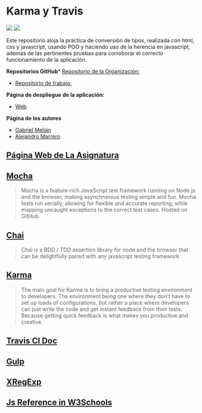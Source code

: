 # Karma y Travis
![](https://cdn.travis-ci.org/images/travis-mascot-150-3791701416eeee8479e23fe4bb7edf4f.png)
![](https://karma-runner.github.io/assets/img/banner.png)

Este repositorio aloja la práctica de conversión de tipos, realizada con html, css y javascript, usando POO y haciendo uso de la herencia en javascript, además de las pertinentes pruebas para corroborar el correcto funcionamiento de la aplicación.


**Repositorios GitHub***
[Repositorio de la Organización: ](https://github.com/ULL-ESIT-GRADOII-PL/karma-y-travis-ga.git)
* [Repositorio de trabajo: ](https://github.com/marrero-/karma-y-travis-ga.git)

**Página de despliegue de la aplicación:**
* [Web](http://ull-esit-gradoii-pl.github.io/karma-y-travis-ga/)

**Página de los autores**

* [Gabriel Melián](https://alu0100819786.github.io)
* [Alejandro Marrero](https://marrero-.github.io/)

## [Página Web de La Asignatura](https://campusvirtual.ull.es/1516/course/view.php?id=178)

## [Mocha](https://mochajs.org/)
>Mocha is a feature-rich JavaScript test framework running on Node.js and the browser, making asynchronous testing simple and fun. Mocha tests run serially, allowing for flexible and accurate reporting, while mapping uncaught exceptions to the correct test cases. Hosted on GitHub.

## [Chai](http://chaijs.com/)
>Chai is a BDD / TDD assertion library for node and the browser that can be delightfully paired with any javascript testing framework.

## [Karma](https://karma-runner.github.io/0.13/index.html)
>The main goal for Karma is to bring a productive testing environment to developers. The environment being one where they don't have to set up loads of configurations, but rather a place where developers can just write the code and get instant feedback from their tests. Because getting quick feedback is what makes you productive and creative.

## [Travis CI Doc](https://docs.travis-ci.com/)
## [Gulp](http://gulpjs.com/)

## [XRegExp](http://xregexp.com/)

## [Js Reference in W3Schools](http://www.w3schools.com/js/)

